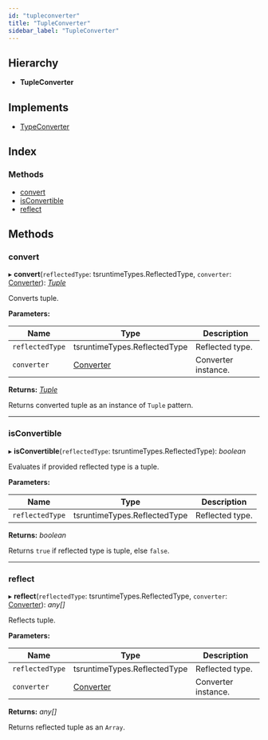 ```yaml
---
id: "tupleconverter"
title: "TupleConverter"
sidebar_label: "TupleConverter"
---
```


## Hierarchy

* **TupleConverter**

## Implements

* [TypeConverter](../interfaces/types.typeconverter.md)

## Index

### Methods

* [convert](tupleconverter.md#convert)
* [isConvertible](tupleconverter.md#isconvertible)
* [reflect](tupleconverter.md#reflect)

## Methods

###  convert

▸ **convert**(`reflectedType`: tsruntimeTypes.ReflectedType, `converter`: [Converter](../interfaces/types.converter.md)): *[Tuple](tuple.md)*

Converts tuple.

**Parameters:**

Name | Type | Description |
------ | ------ | ------ |
`reflectedType` | tsruntimeTypes.ReflectedType | Reflected type. |
`converter` | [Converter](../interfaces/types.converter.md) | Converter instance. |

**Returns:** *[Tuple](tuple.md)*

Returns converted tuple as an instance of `Tuple` pattern.

___

###  isConvertible

▸ **isConvertible**(`reflectedType`: tsruntimeTypes.ReflectedType): *boolean*

Evaluates if provided reflected type is a tuple.

**Parameters:**

Name | Type | Description |
------ | ------ | ------ |
`reflectedType` | tsruntimeTypes.ReflectedType | Reflected type. |

**Returns:** *boolean*

Returns `true` if reflected type is tuple, else `false`.

___

###  reflect

▸ **reflect**(`reflectedType`: tsruntimeTypes.ReflectedType, `converter`: [Converter](../interfaces/types.converter.md)): *any[]*

Reflects tuple.

**Parameters:**

Name | Type | Description |
------ | ------ | ------ |
`reflectedType` | tsruntimeTypes.ReflectedType | Reflected type. |
`converter` | [Converter](../interfaces/types.converter.md) | Converter instance. |

**Returns:** *any[]*

Returns reflected tuple as an `Array`.
